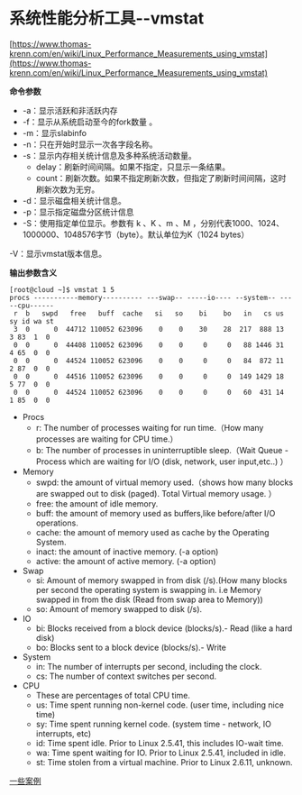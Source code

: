 # 系统性能分析工具--vmstat #

[https://www.thomas-krenn.com/en/wiki/Linux_Performance_Measurements_using_vmstat](https://www.thomas-krenn.com/en/wiki/Linux_Performance_Measurements_using_vmstat)

**命令参数**

- -a：显示活跃和非活跃内存
- -f：显示从系统启动至今的fork数量 。
- -m：显示slabinfo
- -n：只在开始时显示一次各字段名称。
- -s：显示内存相关统计信息及多种系统活动数量。
	- delay：刷新时间间隔。如果不指定，只显示一条结果。
	- count：刷新次数。如果不指定刷新次数，但指定了刷新时间间隔，这时刷新次数为无穷。
- -d：显示磁盘相关统计信息。
- -p：显示指定磁盘分区统计信息
- -S：使用指定单位显示。参数有 k 、K 、m 、M ，分别代表1000、1024、1000000、1048576字节（byte）。默认单位为K（1024 bytes）

-V：显示vmstat版本信息。


**输出参数含义**

```
[root@cloud ~]$ vmstat 1 5
procs -----------memory---------- ---swap-- -----io---- --system-- -----cpu------
 r  b   swpd   free   buff  cache   si   so    bi    bo   in   cs us sy id wa st
 3  0      0  44712 110052 623096    0    0    30    28  217  888 13  3 83  1  0
 0  0      0  44408 110052 623096    0    0     0     0   88 1446 31  4 65  0  0
 0  0      0  44524 110052 623096    0    0     0     0   84  872 11  2 87  0  0
 0  0      0  44516 110052 623096    0    0     0     0  149 1429 18  5 77  0  0
 0  0      0  44524 110052 623096    0    0     0     0   60  431 14  1 85  0  0
```

- Procs
	- r: The number of processes waiting for run time.（How many processes are waiting for CPU time.）
	- b: The number of processes in uninterruptible sleep.（Wait Queue - Process which are waiting for I/O (disk, network, user input,etc..) ）
- Memory
	- swpd: the amount of virtual memory used.（shows how many blocks are swapped out to disk (paged). Total Virtual memory usage. ）
	- free: the amount of idle memory.
	- buff: the amount of memory used as buffers,like before/after I/O operations.
	- cache: the amount of memory used as cache by the Operating System.
	- inact: the amount of inactive memory. (-a option)
	- active: the amount of active memory. (-a option)
- Swap
	- si: Amount of memory swapped in from disk (/s).(How many blocks per second the operating system is swapping in. i.e Memory swapped in from the disk (Read from swap area to Memory))
	- so: Amount of memory swapped to disk (/s).
- IO
	- bi: Blocks received from a block device (blocks/s).- Read (like a hard disk) 
	- bo: Blocks sent to a block device (blocks/s).- Write
- System
	- in: The number of interrupts per second, including the clock.
	- cs: The number of context switches per second.
- CPU
	- These are percentages of total CPU time.
	- us: Time spent running non-kernel code. (user time, including nice time)
	- sy: Time spent running kernel code. (system time - network, IO 
     interrupts, etc)
	- id: Time spent idle. Prior to Linux 2.5.41, this includes IO-wait time.
	- wa: Time spent waiting for IO. Prior to Linux 2.5.41, included in idle.
	- st: Time stolen from a virtual machine. Prior to Linux 2.6.11, unknown.

[一些案例](https://github.com/SecurityNeo/MarkSomethingDown/blob/master/Linux/%E5%9F%BA%E4%BA%8E%20vmstat%20%E8%BF%9B%E8%A1%8C%E7%B3%BB%E7%BB%9F%E5%88%86%E6%9E%90.md)